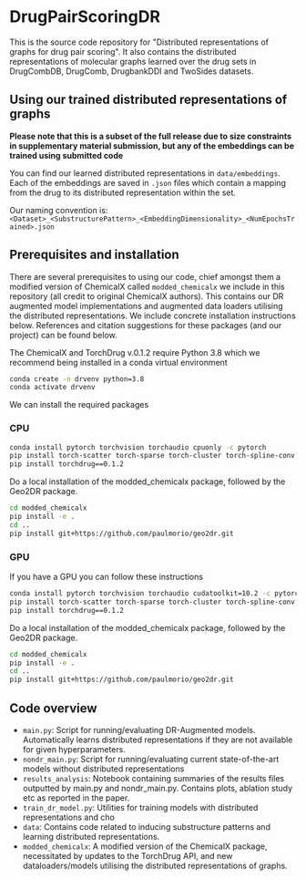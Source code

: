# DrugPairScoringDR

This is the source code repository for "Distributed representations of graphs for drug pair scoring". It also contains the distributed representations of molecular graphs learned over the drug sets in DrugCombDB, DrugComb, DrugbankDDI and TwoSides datasets.

## Using our trained distributed representations of graphs

**Please note that this is a subset of the full release due to size constraints in supplementary material submission, but any of the embeddings can be trained using submitted code**

You can find our learned distributed representations in `data/embeddings`. Each of the embeddings are saved in `.json` files which contain a mapping from the drug to its distributed representation within the set. 

Our naming convention is: `<Dataset>_<SubstructurePattern>_<EmbeddingDimensionality>_<NumEpochsTrained>.json`

## Prerequisites and installation

There are several prerequisites to using our code, chief amongst them a modified version of ChemicalX called `modded_chemicalx` we include in this repository (all credit to original ChemicalX authors). This contains our DR augmented model implementations and augmented data loaders utilising the distributed representations. We include concrete installation instructions below. References and citation suggestions for these packages (and our project) can be found below. 

The ChemicalX and TorchDrug v.0.1.2 require Python 3.8 which we recommend being installed in a conda virtual environment

```bash
conda create -n drvenv python=3.8
conda activate drvenv
```

We can install the required packages

### CPU

```bash
conda install pytorch torchvision torchaudio cpuonly -c pytorch
pip install torch-scatter torch-sparse torch-cluster torch-spline-conv torch-geometric -f https://data.pyg.org/whl/torch-1.12.0+cpu.html
pip install torchdrug==0.1.2
```

Do a local installation of the modded_chemicalx package, followed by the Geo2DR package.

```bash
cd modded_chemicalx
pip install -e .
cd ..
pip install git+https://github.com/paulmorio/geo2dr.git
```

### GPU

If you have a GPU you can follow these instructions

```bash
conda install pytorch torchvision torchaudio cudatoolkit=10.2 -c pytorch
pip install torch-scatter torch-sparse torch-cluster torch-spline-conv torch-geometric -f https://data.pyg.org/whl/torch-1.12.0+cu102.html
pip install torchdrug==0.1.2
```

Do a local installation of the modded_chemicalx package, followed by the Geo2DR package.

```bash
cd modded_chemicalx
pip install -e .
cd ..
pip install git+https://github.com/paulmorio/geo2dr.git
```

## Code overview

- `main.py`: Script for running/evaluating DR-Augmented models. Automatically learns distributed representations if they are not available for given hyperparameters.
- `nondr_main.py`: Script for running/evaluating current state-of-the-art models without distributed representations
- `results_analysis`: Notebook containing summaries of the results files outputted by main.py and nondr_main.py. Contains plots, ablation study etc as reported in the paper.
- `train_dr_model.py`: Utilities for training models with distributed representations and cho
- `data`: Contains code related to inducing substructure patterns and learning distributed representations.
- `modded_chemicalx`: A modified version of the ChemicalX package, necessitated by updates to the TorchDrug API, and new dataloaders/models utilising the distributed representations of graphs. 
